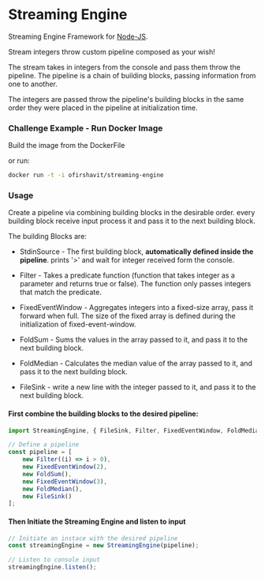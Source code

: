 # Streaming Engine

Streaming Engine Framework for [Node-JS](http://nodejs.org).

Stream integers throw custom pipeline composed as your wish!

The stream takes in integers from the console and pass them throw the pipeline. The pipeline is a chain of building
blocks, passing information from one to another.

The integers are passed throw the pipeline's building blocks in the same order they were placed in the pipeline at
initialization time.

### Challenge Example - Run Docker Image

Build the image from the DockerFile

or run:

```bash
docker run -t -i ofirshavit/streaming-engine
```

### Usage

Create a pipeline via combining building blocks in the desirable order. every building block receive input process it
and pass it to the next building block.

The building Blocks are:

* StdinSource - The first building block, **automatically defined inside the pipeline**. prints '>' and wait for integer
  received form the console.


* Filter - Takes a predicate function (function that takes integer as a parameter and returns true or false). The
  function only passes integers that match the predicate.


* FixedEventWindow - Aggregates integers into a fixed-size array, pass it forward when full. The size of the fixed array
  is defined during the initialization of fixed-event-window.


* FoldSum - Sums the values in the array passed to it, and pass it to the next building block.


* FoldMedian - Calculates the median value of the array passed to it, and pass it to the next building block.


* FileSink - write a new line with the integer passed to it, and pass it to the next building block.

#### First combine the building blocks to the desired pipeline:

```ts
import StreamingEngine, { FileSink, Filter, FixedEventWindow, FoldMedian, FoldSum } from './StreamingEngine';

// Define a pipeline
const pipeline = [
    new Filter((i) => i > 0),
    new FixedEventWindow(2),
    new FoldSum(),
    new FixedEventWindow(3),
    new FoldMedian(),
    new FileSink()
];
```

#### Then Initiate the Streaming Engine and listen to input

```ts
// Initiate an instace with the desired pipeline
const streamingEngine = new StreamingEngine(pipeline);

// Listen to console input
streamingEngine.listen();
```

